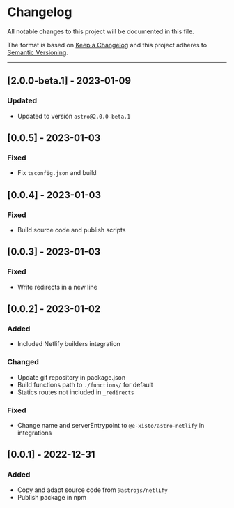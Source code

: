 # Changelog

All notable changes to this project will be documented in this file.

The format is based on [Keep a Changelog](http://keepachangelog.com/en/1.0.0/)
and this project adheres to [Semantic Versioning](http://semver.org/spec/v2.0.0.html).

---

## [2.0.0-beta.1] - 2023-01-09

### Updated
- Updated to versión `astro@2.0.0-beta.1`


## [0.0.5] - 2023-01-03

### Fixed
- Fix `tsconfig.json` and build


## [0.0.4] - 2023-01-03

### Fixed
- Build source code and publish scripts


## [0.0.3] - 2023-01-03

### Fixed
- Write redirects in a new line


## [0.0.2] - 2023-01-02

### Added
- Included Netlify builders integration

 
### Changed
- Update git repository in package.json
- Build functions path to `./functions/` for default
- Statics routes not included in `_redirects`

### Fixed
- Change name and serverEntrypoint to `@e-xisto/astro-netlify` in integrations


## [0.0.1] - 2022-12-31

### Added
- Copy and adapt source code from `@astrojs/netlify`
- Publish package in npm